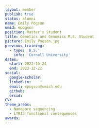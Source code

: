 ```yaml
---
layout: member
publish: true
status: alumni
name: Emily Pogson
umid: epogson
position: Master's Student
title: Genetics and Genomics M.S. Student 
picture: Emily_Pogson.jpg
previous_training:
  - type: 'B.S.'
    info: 'Cornell University'
dates:
  start: 2022-10-24
  end: 2023-12-22
social: 
  google-scholar: 
  linked-in: 
  email: epogson@umich.edu
  github:
  orcid:
CV: 
theme_areas:
  - Nanopore sequencing
  - LTR13 functional consequences
awards:
---
```


